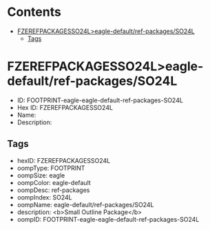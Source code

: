



Contents
========

* [FZEREFPACKAGESSO24L>eagle-default/ref-packages/SO24L](#fzerefpackagesso24leagle-defaultref-packagesso24l)
	* [Tags](#tags)

# FZEREFPACKAGESSO24L>eagle-default/ref-packages/SO24L

- ID: FOOTPRINT-eagle-eagle-default-ref-packages-SO24L
- Hex ID: FZEREFPACKAGESSO24L
- Name: 
- Description: 

## Tags

- hexID: FZEREFPACKAGESSO24L
- oompType: FOOTPRINT
- oompSize: eagle
- oompColor: eagle-default
- oompDesc: ref-packages
- oompIndex: SO24L
- oompName: eagle-default/ref-packages/SO24L
- description: &lt;b&gt;Small Outline Package&lt;/b&gt;
- oompID: FOOTPRINT-eagle-eagle-default-ref-packages-SO24L

